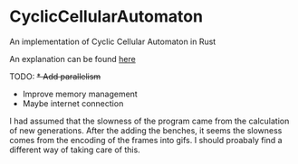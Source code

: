 # CyclicCellularAutomaton
An implementation of Cyclic Cellular Automaton in Rust

An explanation can be found [here](https://en.wikipedia.org/wiki/Cyclic_cellular_automaton)

TODO: 
~~* Add parallelism~~
* Improve memory management
* Maybe internet connection

I had assumed that the slowness of the program came from the calculation of new generations. After the adding the benches, it seems the slowness comes from the encoding of the frames into gifs. I should proabaly find a different way of taking care of this.